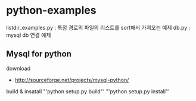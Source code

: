 python-examples
===============

listdir_examples.py : 특정 경로의 파일의 리스트를 sort해서 가져오는 예제
db.py : mysql db 연결 예제

Mysql for python
----------------

download
- http://sourceforge.net/projects/mysql-python/

build & insatall
"'python setup.py build"'
"'python setup.py install"'

